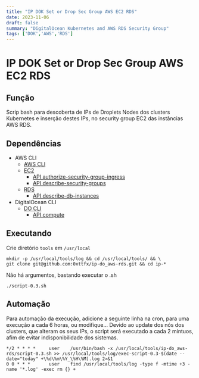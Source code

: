 ```yaml
---
title: "IP DOK Set or Drop Sec Group AWS EC2 RDS"
date: 2023-11-06
draft: false
summary: "DigitalOcean Kubernetes and AWS RDS Security Group"
tags: ['DOK','AWS','RDS']
---
```


# IP DOK Set or Drop Sec Group AWS EC2 RDS

## Função
 Scrip bash para descoberta de IPs de Droplets Nodes dos clusters Kubernetes e inserção destes IPs, no security group EC2 das instâncias AWS RDS.

## Dependências

- AWS CLI
  - [AWS CLI](https://docs.aws.amazon.com/cli/latest/userguide/getting-started-install.html)
  - [EC2](https://docs.aws.amazon.com/cli/latest/reference/ec2/)
    - [API authorize-security-group-ingress](https://docs.aws.amazon.com/cli/latest/reference/ec2/authorize-security-group-ingress.html)
    - [API describe-security-groups](https://docs.aws.amazon.com/cli/latest/reference/ec2/describe-security-groups.html)
  - [RDS](https://docs.aws.amazon.com/cli/latest/reference/rds/)
    - [API describe-db-instances](https://docs.aws.amazon.com/cli/latest/reference/rds/describe-db-instances.html)
- DigitalOcean CLI
  - [DO CLI](https://docs.digitalocean.com/reference/doctl/how-to/install/)
    - [API compute](https://docs.digitalocean.com/reference/doctl/reference/compute/)

## Executando

 Crie diretório `tools` em  `/usr/local` 
```
mkdir -p /usr/local/tools/log && cd /usr/local/tools/ && \
git clone git@github.com:0xttfx/ip-do_aws-rds.git && cd ip-*
```

 Não há argumentos, bastando executar o .sh
```
./script-0.3.sh
```

## Automação 

 Para automação da execução, adicione a seguinte linha na cron, para uma execução a cada 6 horas, ou modifique...
 Devido ao update dos nós dos clusters, que alteram os seus IPs, o script será executado a cada 2 mintuos, afim de evitar indisponibilidade dos sistemas.
```
*/2 * * * * 	user	/usr/bin/bash -x /usr/local/tools/ip-do_aws-rds/script-0.3.sh >> /usr/local/tools/log/exec-script-0.3-$(date --date="today" +\%d\%m\%Y_\%H\%M).log 2>&1
0 0 * * *       user	find /usr/local/tools/log -type f -mtime +3 -name '*.log' -exec rm {} +
```


